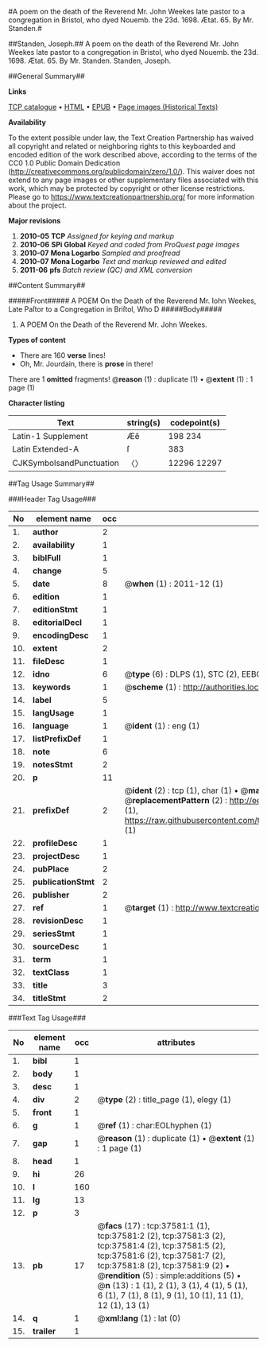 #A poem on the death of the Reverend Mr. John Weekes late pastor to a congregation in Bristol, who dyed Nouemb. the 23d. 1698. Ætat. 65. By Mr. Standen.#

##Standen, Joseph.##
A poem on the death of the Reverend Mr. John Weekes late pastor to a congregation in Bristol, who dyed Nouemb. the 23d. 1698. Ætat. 65. By Mr. Standen.
Standen, Joseph.

##General Summary##

**Links**

[TCP catalogue](http://www.ota.ox.ac.uk/tcp/)  • 
[HTML](http://tei.it.ox.ac.uk/tcp/Texts-HTML/free/A61/A61259.html)  • 
[EPUB](http://tei.it.ox.ac.uk/tcp/Texts-EPUB/free/A61/A61259.epub) • 
[Page images (Historical Texts)](https://historicaltexts.jisc.ac.uk/eebo-99833106e)

**Availability**

To the extent possible under law, the Text Creation Partnership has waived all copyright and related or neighboring rights to this keyboarded and encoded edition of the work described above, according to the terms of the CC0 1.0 Public Domain Dedication (http://creativecommons.org/publicdomain/zero/1.0/). This waiver does not extend to any page images or other supplementary files associated with this work, which may be protected by copyright or other license restrictions. Please go to https://www.textcreationpartnership.org/ for more information about the project.

**Major revisions**

1. __2010-05__ __TCP__ *Assigned for keying and markup*
1. __2010-06__ __SPi Global__ *Keyed and coded from ProQuest page images*
1. __2010-07__ __Mona Logarbo__ *Sampled and proofread*
1. __2010-07__ __Mona Logarbo__ *Text and markup reviewed and edited*
1. __2011-06__ __pfs__ *Batch review (QC) and XML conversion*

##Content Summary##

#####Front#####
A POEM On the Death of the Reverend Mr. Iohn Weekes, Late Paſtor to a Congregation in Briſtol, Who D
#####Body#####

1. A POEM On the Death of the Reverend Mr. John Weekes.

**Types of content**

  * There are 160 **verse** lines!
  * Oh, Mr. Jourdain, there is **prose** in there!

There are 1 **omitted** fragments! 
 @__reason__ (1) : duplicate (1)  •  @__extent__ (1) : 1 page (1)

**Character listing**


|Text|string(s)|codepoint(s)|
|---|---|---|
|Latin-1 Supplement|Æê|198 234|
|Latin Extended-A|ſ|383|
|CJKSymbolsandPunctuation|〈〉|12296 12297|

##Tag Usage Summary##

###Header Tag Usage###

|No|element name|occ|attributes|
|---|---|---|---|
|1.|__author__|2||
|2.|__availability__|1||
|3.|__biblFull__|1||
|4.|__change__|5||
|5.|__date__|8| @__when__ (1) : 2011-12 (1)|
|6.|__edition__|1||
|7.|__editionStmt__|1||
|8.|__editorialDecl__|1||
|9.|__encodingDesc__|1||
|10.|__extent__|2||
|11.|__fileDesc__|1||
|12.|__idno__|6| @__type__ (6) : DLPS (1), STC (2), EEBO-CITATION (1), PROQUEST (1), VID (1)|
|13.|__keywords__|1| @__scheme__ (1) : http://authorities.loc.gov/ (1)|
|14.|__label__|5||
|15.|__langUsage__|1||
|16.|__language__|1| @__ident__ (1) : eng (1)|
|17.|__listPrefixDef__|1||
|18.|__note__|6||
|19.|__notesStmt__|2||
|20.|__p__|11||
|21.|__prefixDef__|2| @__ident__ (2) : tcp (1), char (1)  •  @__matchPattern__ (2) : ([0-9\-]+):([0-9IVX]+) (1), (.+) (1)  •  @__replacementPattern__ (2) : http://eebo.chadwyck.com/downloadtiff?vid=$1&page=$2 (1), https://raw.githubusercontent.com/textcreationpartnership/Texts/master/tcpchars.xml#$1 (1)|
|22.|__profileDesc__|1||
|23.|__projectDesc__|1||
|24.|__pubPlace__|2||
|25.|__publicationStmt__|2||
|26.|__publisher__|2||
|27.|__ref__|1| @__target__ (1) : http://www.textcreationpartnership.org/docs/. (1)|
|28.|__revisionDesc__|1||
|29.|__seriesStmt__|1||
|30.|__sourceDesc__|1||
|31.|__term__|1||
|32.|__textClass__|1||
|33.|__title__|3||
|34.|__titleStmt__|2||


###Text Tag Usage###

|No|element name|occ|attributes|
|---|---|---|---|
|1.|__bibl__|1||
|2.|__body__|1||
|3.|__desc__|1||
|4.|__div__|2| @__type__ (2) : title_page (1), elegy (1)|
|5.|__front__|1||
|6.|__g__|1| @__ref__ (1) : char:EOLhyphen (1)|
|7.|__gap__|1| @__reason__ (1) : duplicate (1)  •  @__extent__ (1) : 1 page (1)|
|8.|__head__|1||
|9.|__hi__|26||
|10.|__l__|160||
|11.|__lg__|13||
|12.|__p__|3||
|13.|__pb__|17| @__facs__ (17) : tcp:37581:1 (1), tcp:37581:2 (2), tcp:37581:3 (2), tcp:37581:4 (2), tcp:37581:5 (2), tcp:37581:6 (2), tcp:37581:7 (2), tcp:37581:8 (2), tcp:37581:9 (2)  •  @__rendition__ (5) : simple:additions (5)  •  @__n__ (13) : 1 (1), 2 (1), 3 (1), 4 (1), 5 (1), 6 (1), 7 (1), 8 (1), 9 (1), 10 (1), 11 (1), 12 (1), 13 (1)|
|14.|__q__|1| @__xml:lang__ (1) : lat (0)|
|15.|__trailer__|1||
